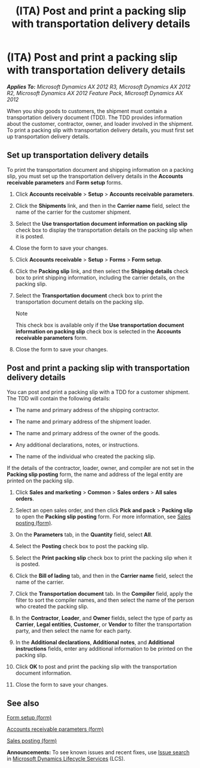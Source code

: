 ﻿---
title: (ITA) Post and print a packing slip with transportation delivery details
TOCTitle: (ITA) Post and print a packing slip with transportation delivery details
ms:assetid: d2074768-636d-4f9d-8e11-f7db7609ef23
ms:mtpsurl: https://technet.microsoft.com/en-us/library/Hh242922(v=AX.60)
ms:contentKeyID: 36059503
ms.date: 04/18/2014
mtps_version: v=AX.60
f1_keywords:
- Italy
- packing slip
- Transportation delivery
---

# (ITA) Post and print a packing slip with transportation delivery details 


_**Applies To:** Microsoft Dynamics AX 2012 R3, Microsoft Dynamics AX 2012 R2, Microsoft Dynamics AX 2012 Feature Pack, Microsoft Dynamics AX 2012_

When you ship goods to customers, the shipment must contain a transportation delivery document (TDD). The TDD provides information about the customer, contractor, owner, and loader involved in the shipment. To print a packing slip with transportation delivery details, you must first set up transportation delivery details.

## Set up transportation delivery details

To print the transportation document and shipping information on a packing slip, you must set up the transportation delivery details in the **Accounts receivable parameters** and **Form setup** forms.

1.  Click **Accounts receivable** \> **Setup** \> **Accounts receivable parameters**.

2.  Click the **Shipments** link, and then in the **Carrier name** field, select the name of the carrier for the customer shipment.

3.  Select the **Use transportation document information on packing slip** check box to display the transportation details on the packing slip when it is posted.

4.  Close the form to save your changes.

5.  Click **Accounts receivable** \> **Setup** \> **Forms** \> **Form setup**.

6.  Click the **Packing slip** link, and then select the **Shipping details** check box to print shipping information, including the carrier details, on the packing slip.

7.  Select the **Transportation document** check box to print the transportation document details on the packing slip.
    

    > [!NOTE]
    > <P>This check box is available only if the <STRONG>Use transportation document information on packing slip</STRONG> check box is selected in the <STRONG>Accounts receivable parameters</STRONG> form.</P>



8.  Close the form to save your changes.

## Post and print a packing slip with transportation delivery details

You can post and print a packing slip with a TDD for a customer shipment. The TDD will contain the following details:

  - The name and primary address of the shipping contractor.

  - The name and primary address of the shipment loader.

  - The name and primary address of the owner of the goods.

  - Any additional declarations, notes, or instructions.

  - The name of the individual who created the packing slip.

If the details of the contractor, loader, owner, and compiler are not set in the **Packing slip posting** form, the name and address of the legal entity are printed on the packing slip.

1.  Click **Sales and marketing** \> **Common** \> **Sales orders** \> **All sales orders**.

2.  Select an open sales order, and then click **Pick and pack** \> **Packing slip** to open the **Packing slip posting** form. For more information, see [Sales posting (form)](https://technet.microsoft.com/en-us/library/aa550287\(v=ax.60\)).

3.  On the **Parameters** tab, in the **Quantity** field, select **All**.

4.  Select the **Posting** check box to post the packing slip.

5.  Select the **Print packing slip** check box to print the packing slip when it is posted.

6.  Click the **Bill of lading** tab, and then in the **Carrier name** field, select the name of the carrier.

7.  Click the **Transportation document** tab. In the **Compiler** field, apply the filter to sort the compiler names, and then select the name of the person who created the packing slip.

8.  In the **Contractor**, **Loader**, and **Owner** fields, select the type of party as **Carrier**, **Legal entities**, **Customer**, or **Vendor** to filter the transportation party, and then select the name for each party.

9.  In the **Additional declarations**, **Additional notes**, and **Additional instructions** fields, enter any additional information to be printed on the packing slip.

10. Click **OK** to post and print the packing slip with the transportation document information.

11. Close the form to save your changes.

## See also

[Form setup (form)](https://technet.microsoft.com/en-us/library/aa589956\(v=ax.60\))

[Accounts receivable parameters (form)](https://technet.microsoft.com/en-us/library/aa576993\(v=ax.60\))

[Sales posting (form)](https://technet.microsoft.com/en-us/library/aa550287\(v=ax.60\))

  
**Announcements:** To see known issues and recent fixes, use [Issue search](http://go.microsoft.com/fwlink/?linkid=389258) in [Microsoft Dynamics Lifecycle Services](http://go.microsoft.com/fwlink/?linkid=306505) (LCS).

